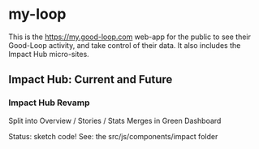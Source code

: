 # my-loop

This is the https://my.good-loop.com web-app for the public to see their Good-Loop activity, and take control of their data.
It also includes the Impact Hub micro-sites.

## Impact Hub: Current and Future

### Impact Hub Revamp

Split into Overview / Stories / Stats
Merges in Green Dashboard

Status: sketch code!
See: the src/js/components/impact folder